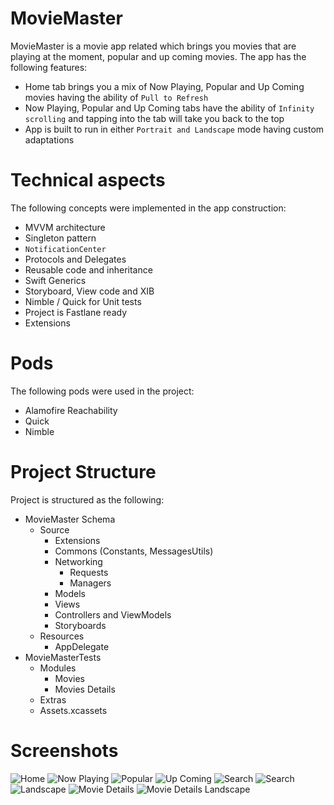 # MovieMaster

MovieMaster is a movie app related which brings you movies that are playing at the moment, popular and up coming movies. The app has the following features:

* Home tab brings you a mix of Now Playing, Popular and Up Coming movies having the ability of `Pull to Refresh`
* Now Playing, Popular and Up Coming tabs have the ability of `Infinity scrolling` and tapping into the tab will take you back to the top
* App is built to run in either `Portrait and Landscape` mode having custom adaptations

# Technical aspects

The following concepts were implemented in the app construction:
* MVVM architecture
* Singleton pattern
* `NotificationCenter`
* Protocols and Delegates
* Reusable code and inheritance
* Swift Generics
* Storyboard, View code and XIB
* Nimble / Quick for Unit tests
* Project is Fastlane ready
* Extensions

# Pods

The following pods were used in the project:

* Alamofire Reachability
* Quick
* Nimble

# Project Structure

Project is structured as the following:
* MovieMaster Schema
  * Source
    * Extensions
    * Commons (Constants, MessagesUtils)
    * Networking
      * Requests
      * Managers
    * Models
    * Views
    * Controllers and ViewModels
    * Storyboards
  * Resources
    * AppDelegate
* MovieMasterTests
  * Modules
    * Movies
    * Movies Details
  * Extras
  * Assets.xcassets

# Screenshots

![Home](<img src="Screenshots/Screenshot01.png" height="600px" width="350px">)
![Now Playing](<img src="Screenshots/Screenshot02.png" height="600px" width="350px">)
![Popular](<img src="Screenshots/Screenshot03.png" height="600px" width="350px">)
![Up Coming](<img src="Screenshots/Screenshot04.png" height="600px" width="350px">)
![Search](<img src="Screenshots/Screenshot05.png" height="600px" width="350px">)
![Search](<img src="Screenshots/Screenshot06.png" height="600px" width="350px">)
![Landscape](<img src="Screenshots/Screenshot07.png" height="350px" width="700px">)
![Movie Details](<img src="Screenshots/Screenshot08.png" height="600px" width="350px">)
![Movie Details Landscape](<img src="Screenshots/Screenshot09.png" height="350px" width="700px">)
